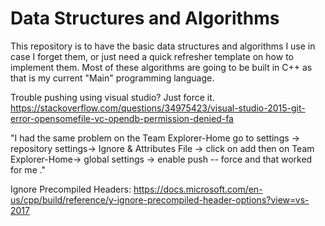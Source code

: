 # Data Structures and Algorithms

This repository is to have the basic data structures and algorithms I use in case I forget them, or just need a quick refresher template on how to implement them.
Most of these algorithms are going to be built in C++ as that is my current "Main" programming language.


Trouble pushing using visual studio? Just force it.
https://stackoverflow.com/questions/34975423/visual-studio-2015-git-error-opensomefile-vc-opendb-permission-denied-fa

"I had the same problem on the Team Explorer-Home go to settings -> repository settings-> Ignore & Attributes File -> click on add then on Team Explorer-Home-> global settings -> enable push -- force and that worked for me ."

Ignore Precompiled Headers: https://docs.microsoft.com/en-us/cpp/build/reference/y-ignore-precompiled-header-options?view=vs-2017
